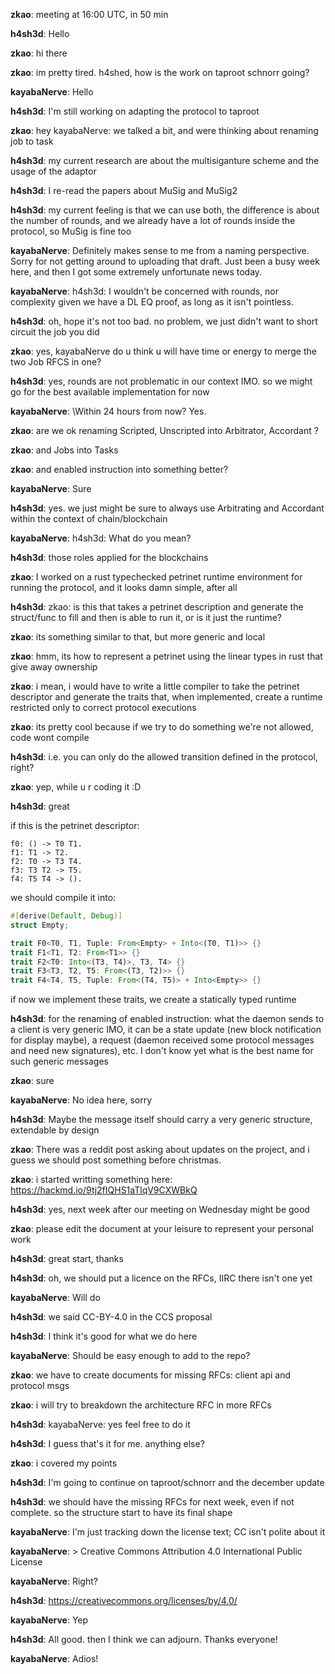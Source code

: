 **zkao**: meeting at 16:00 UTC, in 50 min

**h4sh3d**: Hello

**zkao**: hi there

**zkao**: im pretty tired. h4shed, how is the work on taproot schnorr going?

**kayabaNerve**: Hello

**h4sh3d**: I'm still working on adapting the protocol to taproot

**zkao**: hey kayabaNerve: we talked a bit, and were thinking about renaming job to task

**h4sh3d**: my current research are about the multisiganture scheme and the usage of the adaptor

**h4sh3d**: I re-read the papers about MuSig and MuSig2

**h4sh3d**: my current feeling is that we can use both, the difference is about the number of rounds, and we already have a lot of rounds inside the protocol, so MuSig is fine too

**kayabaNerve**: Definitely makes sense to me from a naming perspective. Sorry for not getting around to uploading that draft. Just been a busy week here, and then I got some extremely unfortunate news today.

**kayabaNerve**: h4sh3d: I wouldn't be concerned with rounds, nor complexity given we have a DL EQ proof, as long as it isn't pointless.

**h4sh3d**: oh, hope it's not too bad. no problem, we just didn't want to short circuit the job you did

**zkao**: yes, kayabaNerve do u think u will have time or energy to merge the two Job RFCS in one?

**h4sh3d**: yes, rounds are not problematic in our context IMO. so we might go for the best available implementation for now

**kayabaNerve**: \Within 24 hours from now? Yes.

**zkao**: are we ok renaming Scripted, Unscripted into Arbitrator, Accordant ?

**zkao**: and Jobs into Tasks

**zkao**: and enabled instruction into something better?

**kayabaNerve**: Sure

**h4sh3d**: yes. we just might be sure to always use Arbitrating and Accordant within the context of chain/blockchain

**kayabaNerve**: h4sh3d: What do you mean?

**h4sh3d**: those roles applied for the blockchains

**zkao**: I worked on a rust typechecked petrinet runtime environment for running the protocol, and it looks damn simple, after all

**h4sh3d**: zkao: is this that takes a petrinet description and generate the struct/func to fill and then is able to run it, or is it just the runtime?

**zkao**: its something similar to that, but more generic and local

**zkao**: hmm, its how to represent a petrinet using the linear types in rust that give away ownership

**zkao**: i mean, i would have to write a little compiler to take the petrinet descriptor and generate the traits that, when implemented, create a runtime restricted only to correct protocol executions

**zkao**: its pretty cool because if we try to do something we're not allowed, code wont compile

**h4sh3d**: i.e. you can only do the allowed transition defined in the protocol, right?

**zkao**: yep, while u r coding it :D

**h4sh3d**: great

if this is the petrinet descriptor:
```
f0: () -> T0 T1.
f1: T1 -> T2.
f2: T0 -> T3 T4.
f3: T3 T2 -> T5.
f4: T5 T4 -> ().
```

we should compile it into: 

``` rust
#[derive(Default, Debug)]
struct Empty;

trait F0<T0, T1, Tuple: From<Empty> + Into<(T0, T1)>> {}
trait F1<T1, T2: From<T1>> {}
trait F2<T0: Into<(T3, T4)>, T3, T4> {}
trait F3<T3, T2, T5: From<(T3, T2)>> {}
trait F4<T4, T5, Tuple: From<(T4, T5)> + Into<Empty>> {}
```

if now we implement these traits, we create a statically typed runtime

**h4sh3d**: for the renaming of enabled instruction: what the daemon sends to a client is very generic IMO, it can be a state update (new block notification for display maybe), a request (daemon received some protocol messages and need new signatures), etc. I don't know yet what is the best name for such generic messages

**zkao**: sure

**kayabaNerve**: No idea here, sorry

**h4sh3d**: Maybe the message itself should carry a very generic structure, extendable by design

**zkao**: There was a reddit post asking about updates on the project, and i guess we should post something before christmas.

**zkao**: i started writting something here: https://hackmd.io/9tj2fIQHS1aTlqV9CXWBkQ

**h4sh3d**: yes, next week after our meeting on Wednesday might be good

**zkao**: please edit the document at your leisure to represent your personal work

**h4sh3d**: great start, thanks

**h4sh3d**: oh, we should put a licence on the RFCs, IIRC there isn't one yet

**kayabaNerve**: Will do

**h4sh3d**: we said CC-BY-4.0 in the CCS proposal

**h4sh3d**: I think it's good for what we do here

**kayabaNerve**: Should be easy enough to add to the repo?

**zkao**: we have to create documents for missing RFCs: client api and protocol msgs

**zkao**: i will try to breakdown the architecture RFC in more RFCs

**h4sh3d**: kayabaNerve: yes feel free to do it

**h4sh3d**: I guess that's it for me. anything else?

**zkao**: i covered my points

**h4sh3d**: I'm going to continue on taproot/schnorr and the december update

**h4sh3d**: we should have the missing RFCs for next week, even if not complete. so the structure start to have its final shape

**kayabaNerve**: I'm just tracking down the license text; CC isn't polite about it

**kayabaNerve**: > Creative Commons Attribution 4.0 International Public License

**kayabaNerve**: Right?

**h4sh3d**: https://creativecommons.org/licenses/by/4.0/

**kayabaNerve**: Yep

**h4sh3d**: All good. then I think we can adjourn. Thanks everyone!

**kayabaNerve**: Adios!